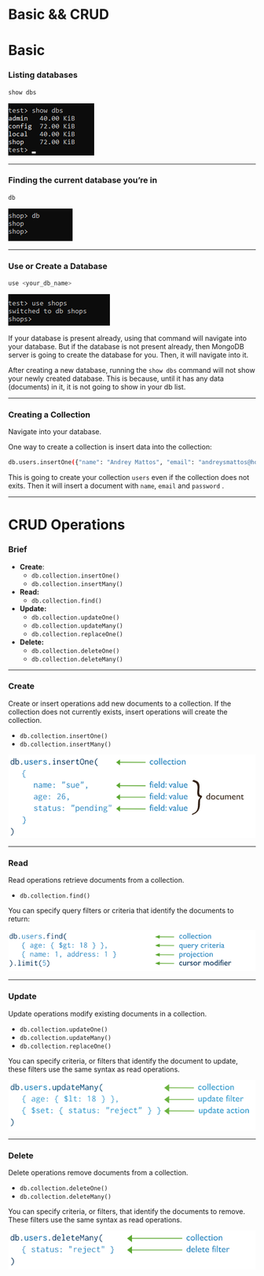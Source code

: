 # Basic && CRUD

# Basic

### Listing databases

```bash
show dbs
```

![Untitled](Basic%20&&%20CRUD%20321f255599164b479eaa42a9bfc36218/Untitled.png)

---

### Finding the current database you’re in

```bash
db
```

![Untitled](Basic%20&&%20CRUD%20321f255599164b479eaa42a9bfc36218/Untitled%201.png)

---

### Use or Create a Database

```bash
use <your_db_name>
```

![Untitled](Basic%20&&%20CRUD%20321f255599164b479eaa42a9bfc36218/Untitled%202.png)

If your database is present already, using that command will navigate into your database. But if the database is not present already, then MongoDB server is going to create the database for you. Then, it will navigate into it.

After creating a new database, running the `show dbs` command will not show your newly created database. This is because, until it has any data (documents) in it, it is not going to show in your db list.

---

### Creating a Collection

Navigate into your database.

One way to create a collection is insert data into the collection:

```bash
db.users.insertOne({"name": "Andrey Mattos", "email": "andreysmattos@hotmail.com", "password": "andreysmattos"})
```

This is going to create your collection `users` even if the collection does not exits. Then it will insert a document with `name`, `email` and `password` .

---

# CRUD Operations

### Brief

- **Create**:
    - `db.collection.insertOne()`
    - `db.collection.insertMany()`
- **Read:**
    - `db.collection.find()`
- **Update:**
    - `db.collection.updateOne()`
    - `db.collection.updateMany()`
    - `db.collection.replaceOne()`
- **Delete:**
    - `db.collection.deleteOne()`
    - `db.collection.deleteMany()`

---

### Create

Create or insert operations add new documents to a collection. If the collection does not currently exists, insert operations will create the collection.

- `db.collection.insertOne()`
- `db.collection.insertMany()`

![Untitled](Basic%20&&%20CRUD%20321f255599164b479eaa42a9bfc36218/Untitled%203.png)

---

### Read

Read operations retrieve documents from a collection.

- `db.collection.find()`

You can specify query filters or criteria that identify the documents to return:

![Untitled](Basic%20&&%20CRUD%20321f255599164b479eaa42a9bfc36218/Untitled%204.png)

---

### Update

Update operations modify existing documents in a collection.

- `db.collection.updateOne()`
- `db.collection.updateMany()`
- `db.collection.replaceOne()`

You can specify criteria, or filters that identify the document to update, these filters use the same syntax as read operations.

![Untitled](Basic%20&&%20CRUD%20321f255599164b479eaa42a9bfc36218/Untitled%205.png)

---

### Delete

Delete operations remove documents from a collection.

- `db.collection.deleteOne()`
- `db.collection.deleteMany()`

You can specify criteria, or filters, that identify the documents to remove. These filters use the same syntax as read operations.

![Untitled](Basic%20&&%20CRUD%20321f255599164b479eaa42a9bfc36218/Untitled%206.png)